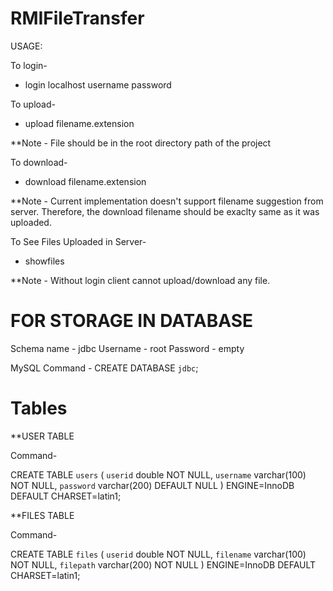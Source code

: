 # RMIFileTransfer

USAGE:

To login-
- login localhost username password

To upload-
- upload filename.extension

**Note - File should be in the root directory path of the project

To download-
- download filename.extension

**Note - Current implementation doesn't support filename suggestion from server. 
Therefore, the download filename should be exaclty same as it was uploaded.

To See Files Uploaded in Server-
- showfiles


**Note - Without login client cannot upload/download any file.


# FOR STORAGE IN DATABASE
Schema name - jdbc
Username - root
Password - empty

MySQL Command - CREATE DATABASE `jdbc`;

# Tables

**USER TABLE

Command-

CREATE TABLE `users` (
  `userid` double NOT NULL,
  `username` varchar(100) NOT NULL,
  `password` varchar(200) DEFAULT NULL
) ENGINE=InnoDB DEFAULT CHARSET=latin1;

**FILES TABLE

Command- 

CREATE TABLE `files` (
  `userid` double NOT NULL,
  `filename` varchar(100) NOT NULL,
  `filepath` varchar(200) NOT NULL
) ENGINE=InnoDB DEFAULT CHARSET=latin1;
